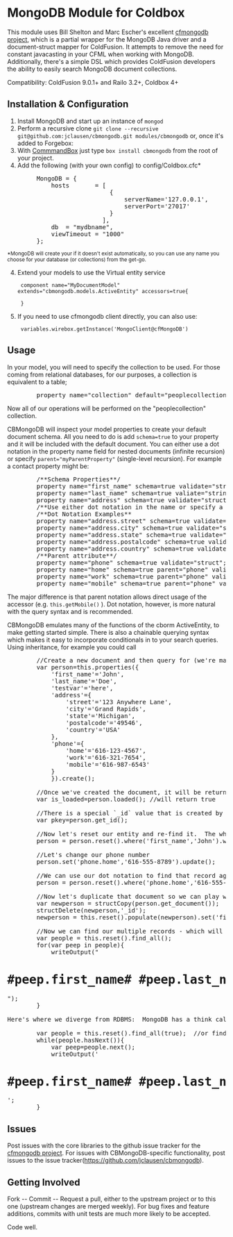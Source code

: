MongoDB Module for Coldbox
==========================

This module uses Bill Shelton and Marc Escher's excellent [cfmongodb project](https://github.com/marcesher/cfmongodb), which is a partial wrapper for the MongoDB Java driver and a document-struct mapper for ColdFusion. It attempts to remove the need for constant javacasting in your CFML when working with MongoDB. Additionally, there's a simple DSL which provides ColdFusion developers the ability to easily search MongoDB document collections.

Compatibility: ColdFusion 9.0.1+ and Railo 3.2+, Coldbox 4+

Installation &amp; Configuration
--------------------------------

1. Install MongoDB and start up an instance of `mongod`
2. Perform a recursive clone `git clone --recursive git@github.com:jclausen/cbmongodb.git modules/cbmongodb` or, once it's added to Forgebox:
2. With [CommmandBox](http://www.ortussolutions.com/products/commandbox) just type `box install cbmongodb` from the root of your project.
3. Add the following (with your own config) to config/Coldbox.cfc*
	
<pre>
		MongoDB = {
			hosts		= [
							{
								serverName='127.0.0.1',
								serverPort='27017'
							}
						  ],
			db 	= "mydbname",
			viewTimeout	= "1000"
		};
</pre>

<small>*MongoDB will create your if it doesn't exist automatically, so you can use any name you choose for your database (or collections) from the get-go.</small>

4. Extend your models to use the Virtual entity service

		component name="MyDocumentModel" extends="cbmongodb.models.ActiveEntity" accessors=true{
		
		}


5. If you need to use cfmongodb client directly, you can also use:

		variables.wirebox.getInstance('MongoClient@cfMongoDB')
		
		



Usage
---------
In your model, you will need to specify the collection to be used.  For those coming from relational databases, for our purposes, a collection is equivalent to a table;
<pre>
		property name="collection" default="peoplecollection";
</pre>	
Now all of our operations will be performed on the "peoplecollection" collection.
	
CBMongoDB will inspect your model properties to create your default document schema.  All you need to do is add `schema=true` to your property and it will be included with the default document.  You can either use a dot notation in the property name field for nested documents (infinite recursion) or specify `parent="myParentProperty"` (single-level recursion).  For example a contact property might be:
<pre>
		/**Schema Properties**/
		property name="first_name" schema=true validate="string";
		property name="last_name" schema=true valiate="string";
		property name="address" schema=true validate="struct";
		/**Use either dot notation in the name or specify a 'parent' attribute as ways of creating nested documents**/
		/**Dot Notation Examples**
		property name="address.street" schema=true validate="string";
		property name="address.city" schema=true validate="string";
		property name="address.state" schema=true validate="string" length=2;
		property name="address.postalcode" schema=true validate="zipcode";
		property name="address.country" schema=true validate="string";
		/**Parent attribute**/
		property name="phone" schema=true validate="struct";
		property name="home" schema=true parent="phone" validate="telephone";
		property name="work" schema=true parent="phone" validate="telephone";
		property name="mobile" schema=true parent="phone" validate="telephone";
</pre>		
The major difference is that parent notation allows direct usage of the accessor (e.g. `this.getMobile()` ).  Dot notation, however, is more natural with the query syntax and is recommended.


CBMongoDB emulates many of the functions of the cborm ActiveEntity, to make getting started simple.  There is also a chainable querying syntax which makes it easy to incorporate conditionals in to your search queries.  Using inheritance, for example you could call
<pre>
		//Create a new document and then query for (we're maintaining case in this example, but it's not necessary if you've already mapped your schema properties)
		var person=this.properties({
			'first_name'='John',
			'last_name'='Doe',
			'testvar'='here',
			'address'={
				'street'='123 Anywhere Lane',
				'city'='Grand Rapids',
				'state'='Michigan',
				'postalcode'='49546',
				'country'='USA'
			},
			'phone'={
				'home'='616-123-4567',
				'work'='616-321-7654',
				'mobile'='616-987-6543'
			}
			}).create();

		//Once we've created the document, it will be returned as the active entity
		var is_loaded=person.loaded(); //will return true	
		
		//There is a special `_id` value that is created by MongoDB when the document is inserted.  This can serve as your "primary key" (e.g. - when you query for it directly, Mongo is super-duper fast):
		var pkey=person.get_id();
		
		//Now let's reset our entity and re-find it.  The where() method accepts either where('name','value') arguments or where('name','operator','value') - operators include =,!=,<,>,>=,<=,IN,EXISTS
		person = person.reset().where('first_name','John').where('last_name','Doe').find();
		
		//Let's change our phone number
		person.set('phone.home','616-555-8789').update();
		
		//We can use our dot notation to find that record again
		person = person.reset().where('phone.home','616-555-8789').find()
		
		//Now let's duplicate that document so we can play with multiple record sets
		var newperson = structCopy(person.get_document());
		structDelete(newperson,'_id');
		newperson = this.reset().populate(newperson).set('first_name','Jane').set('last_name','Doe').create();
		
		//Now we can find our multiple records - which will return an array (Note: I probably don't need to use reset(), but it's a good practice to clear any active query criteria from previous queries)
		var people = this.reset().find_all();	
		for(var peep in people){
			writeOutput("<h1>#peep.first_name# #peep.last_name# is in the house!</h1>");
		}

Here's where we diverge from RDBMS:  MongoDB has a think called a "cursor" on multiple record sets.  It is also super-duper fast (with some limitations) and, if you're going be returning a large number of documents, is the way to go.  If we use the "asCursor" argument in find_all([boolean asCursor]), we recevie the cursor back:

		var people = this.reset().find_all(true);  //or find_all(asCursor=true), if you're feeling verbose	
		while(people.hasNext()){
			var peep=people.next();
			writeOutput('<h1>#peep.first_name# #peep.last_name# is in the house!</h1>';
		}
</pre>	
		

Issues
--------------
Post issues with the core libraries to the github issue tracker for the [cfmongodb project](https://github.com/marcesher/cfmongodb). 
For issues with CBMongoDB-specific functionality, post issues to the issue tracker(https://github.com/jclausen/cbmongodb).


Getting Involved
----------------

Fork -- Commit -- Request a pull, either to the upstream project or to this one (upstream changes are merged weekly). For bug fixes and feature additions, commits with unit tests are much more likely to be accepted.

Code well.

